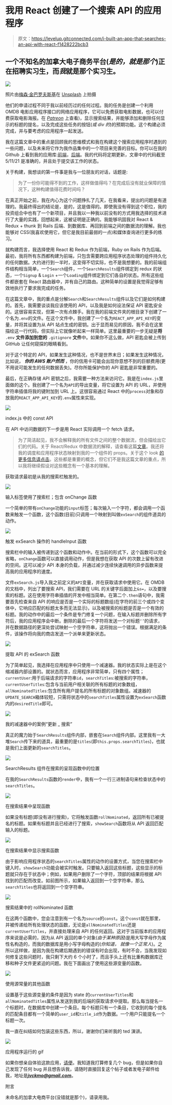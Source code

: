 # 我用 React 创建了一个搜索 API 的应用程序

> 原文：<https://levelup.gitconnected.com/i-built-an-app-that-searches-an-api-with-react-f1428222bcb3>

## 一个不知名的加拿大电子商务平台(*是的，就是那个*)正在招聘实习生，而*我*就是那个实习生。

![](img/1a9041817ae26fd388e664ae6a79214b.png)

照片由[梅森·金巴罗夫斯基](https://unsplash.com/@masonkimbar?utm_source=medium&utm_medium=referral)在 [Unsplash](https://unsplash.com?utm_source=medium&utm_medium=referral) 上拍摄

他们的申请过程不同于我以前经历过的任何过程。我的任务是创建一个利用 OMDB 电影应用程序接口的网络应用程序，它可以免费获取电影数据，也可以付费获取电影海报。在 [*Patreon*](https://www.patreon.com/omdb) 上查看)，显示搜索结果，并能够添加和删除任何显示的标题的提名，以及完成这些任务的按钮(*或 div 的*)的预期功能。这个构建必须完成，并与要考虑的应用程序一起发送。

我在这篇文章中的重点是回顾我的思维模式和我在构建这个搜索应用程序时遇到的一些问题，以及未来将它作为我作品集中的一个项目来完善的目标。你可以在我的 Github 上看到我的应用库:[前端](https://github.com/jvckmo/challenge)，[后端](https://github.com/jvckmo/challenge-backend)。我的代码将定期更新，文章中的代码截至 5/11/21 是准确的，并且处于提交该工作的状态。

关于构建，我想谈的第一件事是我与一位朋友的对话，话题是:

> 为了一份你可能得不到的工作，这样做值得吗？在完成后没有就业保障的情况下，这种构建值得花费时间吗？

在真正开始之前，我在内心为这个问题挣扎了几天，在我看来，提出的问题是有道理的。我最终得出的结论是，是的，这是值得的。即使我没有得到这个职位，我的投资组合中也有了一个新项目，并且我以一种我以前没有的方式用我选择的技术进行了大量的实践，回想起来，这被证明是正确的。我能够巩固我对 React & Redux + thunk 到 Rails 后端、到数据库、再回到前端之间的数据流的理解。我也能够对 CSS(我喜欢使用它，但它是我目前最弱的一点)和媒体查询进行更多的练习。

就构建而言，我选择使用 React 和 Redux 作为前端，Ruby on Rails 作为后端。最初，我将所有东西都构建为前端，只包含需要跨应用程序状态处理的组件持久化的任何数据。大约进行到一半时，这变得不切实际，也不是我想要的。我的前端组件结构相当简单，一个`Search`组件，一个`SearchResults`组件绑定到 redux 的状态，一个`Signup` & `Login` +一个`Loading`组件绑定到它们各自的状态。所有这些组件都嵌套在 React 路由器中，并有自己的路由。这种简单的设置是我觉得足够有效地执行了要求我完成的任务。

在这篇文章中，我的重点是分解`Search`和`SearchResults`组件以及它们是如何构建的。首先，我需要谈谈我应该使用的 API，以及我是如何设法保证 API 密匙安全的。这很容易实现，但第一次有点棘手。我在我的前端文件夹的根目录下创建了一个名为`.env`的文件。在这个文件中，我创建了一个名为`REACT_APP_API_KEY`的变量，并将其设置为从 API 站点生成的密钥。出于显而易见的原因，我不会在这里描绘这一行代码，但实际上它就像听起来一样简单。这里最重要的一步无疑是**将** `.env` **文件添加到您的** `.gitignore` **文件**中。如果你不这么做，API 密匙会被上传到 GitHub 让任何窥探的眼睛看到。

对于这个特定的 API，如果发生这种情况，也不是世界末日；如果发生这种情况，比如说， ***你的 AWS 账户然而*** ，你的信用卡可能会出现你意想不到的巨额费用(更不用说可能发生的任何数据丢失)。尽你所能保护你的 API 密匙是非常重要的。

最后，在正确存储 API 密钥之后，我需要一种方法来访问它。我是在`index.js`里面做的这个。我创建了一个名为`API`的导出变量，将它设置为 API 的 URL，并使用字符串插值将我的键附加到 URL 上。这很容易通过 React 中的`process`对象和存放我的`REACT_APP_API_KEY`的`.env`属性来实现。

![](img/5b66f6ad651145832988fb0e395dcd3e.png)

index.js 中的 const API

在 API 中访问数据的下一步是用 React 实际调用一个 fetch 请求。

> 为了简洁起见，我不会解释我的所有文件之间的整个数据流，但会描绘出它们的代码。关于 React/Redux 中数据流的解释，请查看这篇[文章](https://www.tutorialspoint.com/redux/redux_data_flow.htm)。我还将我的调度和应用程序状态映射到我的一个组件的 props。关于这个 look [的更多信息请点击](https://react-redux.js.org/using-react-redux/connect-mapdispatch)。这些都是重要的概念，但它们不是我这篇文章的重点，所以我将继续假设对这些概念有一个基本的理解。

获取请求最初是从我的搜索栏触发的。

![](img/318ce1867ff704e1054d11d55d66c901.png)

输入标签使用了搜索栏；包含 onChange 函数

一个简单的带有`onChange`功能的`input`标签；每次输入一个字符，都会调用一个函数来触发一个函数，这个函数(目前)只调用一个映射到叫做`exSearch`的组件道具的动作。

![](img/541f62ea381ea6f24706458025bbd619.png)

触发 exSearch 操作的 handleInput 函数

搜索栏中的输入被传递到这个函数和动作中。在当前的形式下，这个函数可以完全省略，`onChange`函数可以直接调用动作，但是我想在获取 API 的次数上留有改进的空间。这可以减少 API 本身的负载，并通过减少连续快速调用的异步函数来提高我的应用程序的速度。

文件`exSearch.js`导入我之前定义的`API`变量，并在获取请求中使用它。在 OMDB 的文档中，列出了要搜索 API，我们需要在 URL 的关键字后面加上`&s=`，以及要搜索的标题。这在使用字符串插值的开发中相当简单。在第二个`.then`语句中，我需要首先检查来自 API 的响应是否是一个实际的标题数组(在字符的前三个或四个变体中，它响应匹配的标题太多而无法显示)，以及被搜索的标题是否是一个有效的标题。我的动作中的最后一个条件是专门修复一个问题，在输入标题并删除所有字符后，我的应用程序会中断。删除的最后一个字符将发送一个对标题`‘’`的请求，并在数据路径的更深处尝试映射一个空字符串，这将抛出一个错误。根据满足的条件，该操作将向我的商店发送一个派单来更新状态。

![](img/403ef38e4d1887effd3cec9ad7773b48.png)

提取 API 的 exSearch 函数

为了简单起见，我选择在应用程序中只使用一个减速器。我的状态实际上是在这个缩减器内部设置的。就状态而言，应用程序非常简单，只有四个属性；`currentUser`:用于后端请求的字符串`id`，`searchTitles`:被搜索的字符串，`currentUserTitles`:包含与当前用户相关联的所有标题的对象数组，`allNominatedTitles`:包含所有用户提名的所有标题的对象数组。减速器的`UPDATE_SEARCH`箱体较短，只需将状态中的`searchTitles`属性设置为`exSearch`函数内的`desiredTitle`即可。

![](img/ab79b777faf0366c773e3a5aa0b6af0c.png)

我的减速器中的案例“更新 _ 搜索”

真正的魔力始于`SearchResults`组件内部，嵌套在`Search`组件内部。这里我有一大堆`Search`传下来的道具，最重要的是`titles`(即`this.props.searchTitles`)，也就是我们上面更新的`searchTitles`。

![](img/edad18082ba84a206b37e9e541a5ee38.png)

SearchResults 组件在搜索的呈现函数中的位置

在我的`SearchResults`函数的`render`中，我有一个一行三进制语句来检查状态中的`searchTitles`。

![](img/fd4365a3b231b01128357957bc350d38.png)

在搜索结果中呈现函数

如果没有标题(即没有进行搜索)，它将触发函数`rollNominated`，返回所有已被提名的标题。如果有标题并且已经进行了搜索，`showSearch`函数将从 API 返回匹配输入的标题。

![](img/2800b494214b11ae671084793ae57674.png)

在搜索结果中显示搜索函数

由于影响应用程序状态的`searchTitles`属性的动作的设置方式，当您在搜索栏中键入时，`showSearch`功能会被实时触发。只要输入返回这些标题，这些显示的标题就只存在于状态中；例如，如果用户删除了一个字符，顶部的结果将根据 API 找到的匹配而改变。如前图所示，如果输入返回到一个空字符串，那么`searchTitles`也将返回到一个空字符串。

![](img/e7cf04b70dbe92044aa8b49579c7d5ca.png)

搜索结果中的 rollNominated 函数

在这两个函数中，您会注意到有一个名为`source`的`const`。这个`const`就在那里，并被传递给所有处理状态的函数，无论是`allNominatedTitles`还是`currentUserTitles`，并直接处理来自 API 的任何返回。这对于当前版本的应用程序来说是必需的，因为从 API 返回的单个对象(*由于某种原因*)是用大写字母作为属性名构造的，而我的数据库是用小写字母构造的(*你知道，* *就像一个正常人*)。之所以这样做，是因为我在构建后期遇到的错误有时会出现，有时不会，当我发现如何修复这些问题时，我只剩下大约 6 个小时了，而且手头上还有比重构数据库迁移和种子文件更紧迫的问题。我在下面画出了使用这些源变量的函数。

![](img/285bfb7b4e6cab2ee5887408eed74c1b.png)

使用源常量的其他函数

设置基于这些源变量的条件是因为 state 的`currentUserTitles`和`allNominatedTitles`属性从发送到我的后端的获取请求中提取。那么每当提名一个标题时，在数据库中创建一个条目。每个标题只有一个条目，它收到的每个提名的匹配条目都有一个简单的`user_id`和`title_id`作为数据。一个用户只能提名一个标题一次。

我一直在纠结如何包装这些东西，所以，谢谢你们来听我的 ted 演讲。

![](img/a3dbd50d88eff1e3b9cfeb457268cf0d.png)

应用程序运行的 gif

如果你想亲自体验这款应用，[请便](https://shopifychallengejvckmo.netlify.app)。我知道我打算修复几个 bug，但是如果你自己发现了任何 bug 并且想告诉我，请随时直接回复这个帖子或者发电子邮件给我，地址是***jvckmo@gmail.com***。

附言

未命名的加拿大电商平台(没错就是那个)，请录用我。